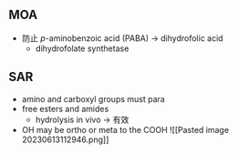 ## MOA
- 防止 *p*-aminobenzoic acid (PABA) $\rightarrow$ dihydrofolic acid
	- dihydrofolate synthetase
## SAR
- amino and carboxyl groups must para
- free esters and amides
	- hydrolysis in vivo $\rightarrow$ 有效
- OH may be ortho or meta to the COOH
![[Pasted image 20230613112946.png]]